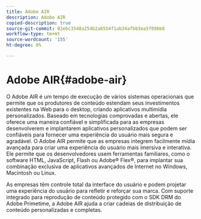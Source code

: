```yaml
---
title: Adobe AIR
description: Adobe AIR
copied-description: true
source-git-commit: 02ebc3548a254b2a6554f1ab34afbb3ea5f09bb8
workflow-type: tm+mt
source-wordcount: '155'
ht-degree: 0%

---
```


# Adobe AIR{#adobe-air}

O Adobe AIR é um tempo de execução de vários sistemas operacionais que permite que os produtores de conteúdo estendam seus investimentos existentes na Web para o desktop, criando aplicativos multimídia personalizados. Baseado em tecnologias comprovadas e abertas, ele oferece uma maneira confiável e simplificada para as empresas desenvolverem e implantarem aplicativos personalizados que podem ser confiáveis para fornecer uma experiência do usuário mais segura e agradável. O Adobe AIR permite que as empresas integrem facilmente mídia avançada para criar uma experiência do usuário mais imersiva e interativa. Ele permite que os desenvolvedores usem ferramentas familiares, como o software HTML, JavaScript, Flash ou Adobe® Flex®, para implantar sua combinação exclusiva de aplicativos avançados de Internet no Windows, Macintosh ou Linux.

As empresas têm controle total da interface do usuário e podem projetar uma experiência do usuário para refletir e reforçar sua marca. Com suporte integrado para reprodução de conteúdo protegido com o SDK DRM do Adobe Primetime, a Adobe AIR ajuda a criar cadeias de distribuição de conteúdo personalizadas e completas.
